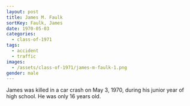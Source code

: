 ```yaml
---
layout: post
title: James M. Faulk
sortKey: Faulk, James
date: 1970-05-03
categories:
  - class-of-1971
tags:
  - accident
  - traffic
images:
  - /assets/class-of-1971/james-m-faulk-1.png
gender: male
---
```

James was killed in a car crash on May 3, 1970, during his junior year of high school.  He was only 16 years old.
